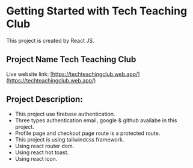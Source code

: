 # Getting Started with Tech Teaching Club

This project is created by React JS.

## Project Name Tech Teaching Club

Live website link: [https://techteachingclub.web.app/](https://techteachingclub.web.app/)

## Project Description:

- This project use firebase authentication.
- Three types authentication email, google & github availabe in this project.
- Profile page and checkout page route is a protected route.
- This project is using tailwindcss framework.
- Using react router dom.
- Using react hot toast.
- Using react icon.
